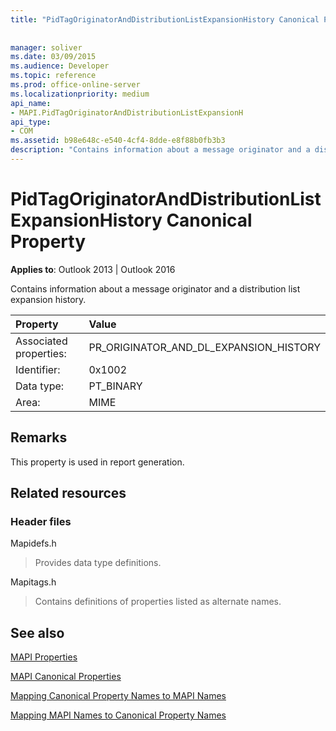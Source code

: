 ```yaml
---
title: "PidTagOriginatorAndDistributionListExpansionHistory Canonical Property"
 
 
manager: soliver
ms.date: 03/09/2015
ms.audience: Developer
ms.topic: reference
ms.prod: office-online-server
ms.localizationpriority: medium
api_name:
- MAPI.PidTagOriginatorAndDistributionListExpansionH
api_type:
- COM
ms.assetid: b98e648c-e540-4cf4-8dde-e8f88b0fb3b3
description: "Contains information about a message originator and a distribution list expansion history. This property is used in report generation."
---
```


# PidTagOriginatorAndDistributionListExpansionHistory Canonical Property

  
  
**Applies to**: Outlook 2013 | Outlook 2016 
  
Contains information about a message originator and a distribution list expansion history.
  
|Property |Value |
|:-----|:-----|
|Associated properties:  <br/> |PR_ORIGINATOR_AND_DL_EXPANSION_HISTORY  <br/> |
|Identifier:  <br/> |0x1002  <br/> |
|Data type:  <br/> |PT_BINARY  <br/> |
|Area:  <br/> |MIME  <br/> |
   
## Remarks

This property is used in report generation.
  
## Related resources

### Header files

Mapidefs.h
  
> Provides data type definitions.
    
Mapitags.h
  
> Contains definitions of properties listed as alternate names.
    
## See also



[MAPI Properties](mapi-properties.md)
  
[MAPI Canonical Properties](mapi-canonical-properties.md)
  
[Mapping Canonical Property Names to MAPI Names](mapping-canonical-property-names-to-mapi-names.md)
  
[Mapping MAPI Names to Canonical Property Names](mapping-mapi-names-to-canonical-property-names.md)

